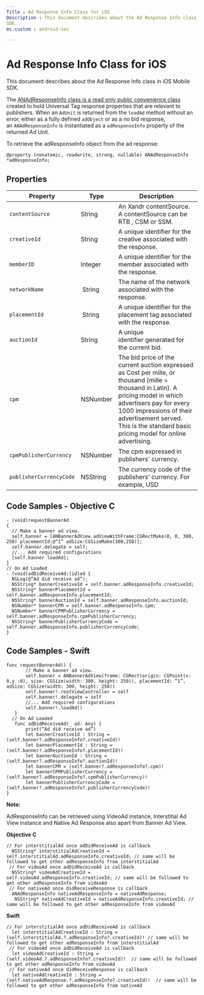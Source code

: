 ```yaml
---
Title : Ad Response Info Class for iOS
Description : This document describes about the Ad Response Info class in iOS Mobile
SDK.
ms.custom : android-ios

---
```



# Ad Response Info Class for iOS



This document describes about the Ad Response Info class in iOS Mobile
SDK.

The <a
href="https://github.com/appnexus/mobile-sdk-ios/blob/master/sdk/sourcefiles/ANAdResponseInfo.h"
class="xref" target="_blank">ANAdResponseInfo class is a read only
public convenience class</a> created to hold Universal Tag response
properties that are relevant to publishers. When an `AdUnit` is returned
from the `loadAd` method without an error, either as a fully defined
`adObject` or as a no bid response, an `ANAdResponseInfo` is
instantiated as a `adResponseInfo` property of the returned Ad Unit. 



To retrieve the adResponseInfo object from the ad response:

``` pre
@property (nonatomic, readwrite, strong, nullable) ANAdResponseInfo *adResponseInfo;
```





## Properties



<table class="table">
<thead class="thead">
<tr class="header row">
<th id="ID-0000260d__entry__1" class="entry">Property</th>
<th id="ID-0000260d__entry__2" class="entry">Type</th>
<th id="ID-0000260d__entry__3" class="entry">Description</th>
</tr>
</thead>
<tbody class="tbody">
<tr class="odd row">
<td class="entry" headers="ID-0000260d__entry__1"><pre
class="pre codeblock"><code>contentSource        </code></pre></td>
<td class="entry" headers="ID-0000260d__entry__2">String</td>
<td class="entry" headers="ID-0000260d__entry__3">An <span
class="ph">Xandr contentSource. A contentSource can be RTB , CSM
or SSM.</td>
</tr>
<tr class="even row">
<td class="entry" headers="ID-0000260d__entry__1"><pre
class="pre codeblock"><code>creativeId</code></pre></td>
<td class="entry" headers="ID-0000260d__entry__2">String</td>
<td class="entry" headers="ID-0000260d__entry__3">A unique identifier
for the creative associated with the response.</td>
</tr>
<tr class="odd row">
<td class="entry" headers="ID-0000260d__entry__1"><pre
class="pre codeblock"><code>memberID</code></pre></td>
<td class="entry" headers="ID-0000260d__entry__2">Integer</td>
<td class="entry" headers="ID-0000260d__entry__3">A unique identifier
for the member associated with the response.</td>
</tr>
<tr class="even row">
<td class="entry" headers="ID-0000260d__entry__1"><pre
class="pre codeblock"><code>networkName</code></pre></td>
<td class="entry" headers="ID-0000260d__entry__2"> String</td>
<td class="entry" headers="ID-0000260d__entry__3">The name of the
network associated with the response.  </td>
</tr>
<tr class="odd row">
<td class="entry" headers="ID-0000260d__entry__1"><pre
class="pre codeblock"><code>placementId        </code></pre></td>
<td class="entry" headers="ID-0000260d__entry__2"> String</td>
<td class="entry" headers="ID-0000260d__entry__3">A unique identifier
for the placement tag associated with the response.</td>
</tr>
<tr class="even row">
<td class="entry" headers="ID-0000260d__entry__1"><pre
class="pre codeblock"><code>auctionId</code></pre></td>
<td class="entry" headers="ID-0000260d__entry__2">String</td>
<td class="entry" headers="ID-0000260d__entry__3">A unique
identifier generated for the current bid.<br />
</td>
</tr>
<tr class="odd row">
<td class="entry" headers="ID-0000260d__entry__1"><pre
class="pre codeblock"><code>cpm</code></pre></td>
<td class="entry" headers="ID-0000260d__entry__2">NSNumber</td>
<td class="entry" headers="ID-0000260d__entry__3">The bid price of the
current auction expressed as Cost per mille, or thousand (mille =
thousand in Latin). A pricing model in which advertisers pay for every
1000 impressions of their advertisement served. This is the standard
basic pricing model for online advertising.</td>
</tr>
<tr class="even row">
<td class="entry" headers="ID-0000260d__entry__1"><pre
class="pre codeblock"><code>cpmPublisherCurrency</code></pre></td>
<td class="entry" headers="ID-0000260d__entry__2">NSNumber</td>
<td class="entry" headers="ID-0000260d__entry__3">The cpm expressed in
publishers' currency.</td>
</tr>
<tr class="odd row">
<td class="entry" headers="ID-0000260d__entry__1"><pre
class="pre codeblock"><code>publisherCurrencyCode</code></pre></td>
<td class="entry" headers="ID-0000260d__entry__2">NSString</td>
<td class="entry" headers="ID-0000260d__entry__3">The currency code of
the publishers' currency. For example, USD</td>
</tr>
</tbody>
</table>







## Code Samples - Objective C



``` pre
- (void)requestBannerAd
{
  // Make a banner ad view.
  self.banner = [ANBannerAdView adViewWithFrame:CGRectMake(0, 0, 300, 250) placementId:@“1” adSize:CGSizeMake(300,250)];
  self.banner.delegate = self;
  //... Add required configurations
  [self.banner loadAd];
}
// On Ad Loaded
- (void)adDidReceiveAd:(id)ad {
  NSLog(@“Ad did receive ad”);
  NSString* bannerCreativeId = self.banner.adResponseInfo.creativeId;
  NSString* bannerPlacementId = self.banner.adResponseInfo.placementId;
  NSString* bannerAuctionId = self.banner.adResponseInfo.auctionId;
  NSNumber* bannerCPM = self.banner.adResponseInfo.cpm;
  NSNumber* bannerCPMPublisherCurrency = self.banner.adResponseInfo.cpmPublisherCurrency;
  NSString* bannerPublisherCurrencyCode = self.banner.adResponseInfo.publisherCurrencyCode;
}
```







## Code Samples - Swift



``` pre
func requestBannerAd() {
       // Make a banner ad view.
       self.banner = ANBannerAdView(frame: CGRect(origin: CGPoint(x: 0,y :0), size: CGSize(width: 300, height: 250)), placementId: “1”, adSize: CGSize(width: 300, height: 250))
       self.banner!.rootViewController = self
       self.banner!.delegate = self
       //... Add required configurations
       self.banner!.loadAd()
   }
  // On Ad Loaded
   func adDidReceiveAd(_ ad: Any) {
       print(“Ad did receive ad”)
       let bannerCreativeId : String = (self.banner?.adResponseInfo?.creativeId)!
       let bannerPlacementId : String = (self.banner?.adResponseInfo?.placementId)!
       let bannerAuctionId : String = (self.banner?.adResponseInfo?.auctionId)!
       let bannerCPM = (self.banner?.adResponseInfo?.cpm)!
       let bannerCPMPublisherCurrency = (self.banner?.adResponseInfo?.cpmPublisherCurrency)!
       let bannerPublisherCurrencyCode = (self.banner?.adResponseInfo?.publisherCurrencyCode)!
}
```







<b>Note:</b>

AdResponseInfo can be retrieved using VideoAd instance, Interstitial Ad
View instance and Native Ad Response also apart from Banner Ad View.

**Objective C**



``` pre
// For interstitialAd once adDidReceiveAd is callback
  NSString* interstitialAdCreativeId = self.interstitialAd.adResponseInfo.creativeId; // same will be followed to get other adResponseInfo from interstitialAd
 // For videoAd once adDidReceiveAd is callback
  NSString* videoAdCreativeId = self.videoAd.adResponseInfo.creativeId; // same will be followed to get other adResponseInfo from videoAd
 // For nativeAd once didReceiveResponse is callback
  ANAdResponseInfo nativeAdResponseInfo = nativeAdResponse;
   NSString* nativeAdCreativeId = nativeAdResponseInfo.creativeId; // same will be followed to get other adResponseInfo from videoAd
```



**Swift**



``` pre
// For interstitialAd once adDidReceiveAd is callback
  let interstitialAdCreativeId : String = (self.interstitialAd.?.adResponseInfo?.creativeId)! // same will be followed to get other adResponseInfo from interstitialAd
 // For videoAd once adDidReceiveAd is callback
  let videoAdCreativeId : String = (self.videoAd.?.adResponseInfo?.creativeId)!  // same will be followed to get other adResponseInfo from videoAd
 // For nativeAd once didReceiveResponse is callback
  let nativeAdCreativeId : String = (self.nativeAdResponse.?.adResponseInfo?.creativeId)!  // same will be followed to get other adResponseInfo from nativeAd
```












